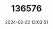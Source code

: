 ---
title: "136576"
category: "Peromyscus schmidlyi"
draft: false
date: 2024-02-22 13:03:51
languages:
  English: ["Schmidly's Deer Mouse"]
---